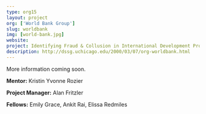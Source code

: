 ```yaml
---
type: org15
layout: project
org: ['World Bank Group']
slug: worldbank
img: [world-bank.jpg]
website: 
project: Identifying Fraud & Collusion in International Development Projects
description: http://dssg.uchicago.edu/2000/03/07/org-worldbank.html
---
```


More information coming soon. 

<p><b>Mentor:</b> Kristin Yvonne Rozier

<p><b>Project Manager:</b> Alan Fritzler

<p><b>Fellows:</b> Emily Grace, Ankit Rai, Elissa Redmiles
